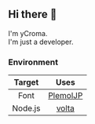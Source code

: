 ## Hi there 👋
I'm yCroma.  
I'm just a developer.

### Environment

| Target | Uses |
| :---: | :---: |
| Font | [PlemolJP](https://github.com/yuru7/PlemolJP) |
| Node.js | [volta](https://volta.sh/) |

<!--Tool Manager
Target 	Manager
**yCroma/yCroma** is a ✨ _special_ ✨ repository because its `README.md` (this file) appears on your GitHub profile.

Here are some ideas to get you started:

- 🔭 I’m currently working on ...
- 🌱 I’m currently learning ...
- 👯 I’m looking to collaborate on ...
- 🤔 I’m looking for help with ...
- 💬 Ask me about ...
- 📫 How to reach me: ...
- 😄 Pronouns: ...
- ⚡ Fun fact: ...
-->
